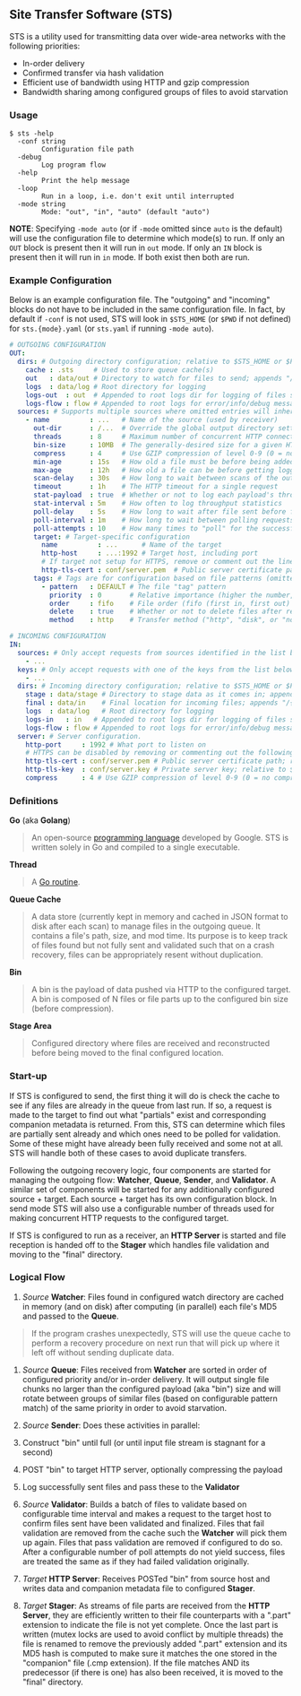 Site Transfer Software (STS)
----------------------------

STS is a utility used for transmitting data over wide-area networks with the following priorities:

- In-order delivery
- Confirmed transfer via hash validation
- Efficient use of bandwidth using HTTP and gzip compression
- Bandwidth sharing among configured groups of files to avoid starvation

### Usage

```
$ sts -help
  -conf string
    	Configuration file path
  -debug
    	Log program flow
  -help
    	Print the help message
  -loop
    	Run in a loop, i.e. don't exit until interrupted
  -mode string
    	Mode: "out", "in", "auto" (default "auto")
```

**NOTE**: Specifying `-mode auto` (or if `-mode` omitted since `auto` is the default) will use the configuration file to determine which mode(s) to run.  If only an `OUT` block is present then it will run in `out` mode.  If only an `IN` block is present then it will run in `in` mode.  If both exist then both are run.

### Example Configuration

Below is an example configuration file.  The "outgoing" and "incoming" blocks do not have to be included in the same configuration file.  In fact, by default if `-conf` is not used, STS will look in `$STS_HOME` (or `$PWD` if not defined) for `sts.{mode}.yaml` (or `sts.yaml` if running `-mode auto`).

```yaml
# OUTGOING CONFIGURATION
OUT:
  dirs: # Outgoing directory configuration; relative to $STS_HOME or $PWD if not absolute
    cache : .sts     # Used to store queue cache(s)
    out   : data/out # Directory to watch for files to send; appends "/{target name}"
    logs  : data/log # Root directory for logging
    logs-out  : out  # Appended to root logs dir for logging of files sent (DEFAULT: outgoing_to); appends /{target}
    logs-flow : flow # Appended to root logs for error/info/debug messages (DEFAULT: messages)
  sources: # Supports multiple sources where omitted entries will inherit from previous sources hierarchically
    - name          : ...   # Name of the source (used by receiver)
      out-dir       : /...  # Override the global output directory setting
      threads       : 8     # Maximum number of concurrent HTTP connections
      bin-size      : 10MB  # The generally-desired size for a given HTTP request (BEFORE any compression)
      compress      : 4     # Use GZIP compression of level 0-9 (0 = no compression, 9 = best but slowest)
      min-age       : 15s   # How old a file must be before being added to the "outgoing" queue
      max-age       : 12h   # How old a file can be before getting logged as "stale" (remains in the queue)
      scan-delay    : 30s   # How long to wait between scans of the outgoing directory
      timeout       : 1h    # The HTTP timeout for a single request
      stat-payload  : true  # Whether or not to log each payload's throughput stats
      stat-interval : 5m    # How often to log throughput statistics
      poll-delay    : 5s    # How long to wait after file sent before final validation
      poll-interval : 1m    # How long to wait between polling requests
      poll-attempts : 10    # How many times to "poll" for the successful reception of a file before re-sending
      target: # Target-specific configuration
        name          : ...      # Name of the target
        http-host     : ...:1992 # Target host, including port
        # If target not setup for HTTPS, remove or comment out the line below:
        http-tls-cert : conf/server.pem  # Public server certificate path; relative to $STS_HOME or $PWD if not absolute
      tags: # Tags are for configuration based on file patterns (omitted attributes are inherited)
        - pattern   : DEFAULT # The file "tag" pattern
          priority  : 0       # Relative importance (higher the number, greater the importance)
          order     : fifo    # File order (fifo (first in, first out) or none)
          delete    : true    # Whether or not to delete files after reception confirmation
          method    : http    # Transfer method ("http", "disk", or "none")

# INCOMING CONFIGURATION
IN:
  sources: # Only accept requests from sources identified in the list below
    - ...
  keys: # Only accept requests with one of the keys from the list below
    - ...
  dirs: # Incoming directory configuration; relative to $STS_HOME or $PWD if not absolute
    stage : data/stage # Directory to stage data as it comes in; appends "/{source name}"
    final : data/in    # Final location for incoming files; appends "/{source name}"
    logs  : data/log   # Root directory for logging
    logs-in   : in   # Appended to root logs dir for logging of files sent (DEFAULT: incoming_from); appends /{source}
    logs-flow : flow # Appended to root logs for error/info/debug messages (DEFAULT: messages)
  server: # Server configuration.
    http-port     : 1992 # What port to listen on
    # HTTPS can be disabled by removing or commenting out the following two lines:
    http-tls-cert : conf/server.pem # Public server certificate path; relative to $STS_HOME or $PWD if not absolute
    http-tls-key  : conf/server.key # Private server key; relative to $STS_HOME or $PWD if not absolute
    compress      : 4 # Use GZIP compression of level 0-9 (0 = no compression, 9 = best but slowest) on response payloads
```

### Definitions

**Go** (aka **Golang**)
  > An open-source [programming language](https://golang.org/) developed by Google.  STS is written solely in Go and compiled to a single executable.

**Thread**
  > A [Go routine](https://gobyexample.com/goroutines).

**Queue Cache**
  > A data store (currently kept in memory and cached in JSON format to disk after each scan) to manage files in the outgoing queue.  It contains a file's path, size, and mod time.  Its purpose is to keep track of files found but not fully sent and validated such that on a crash recovery, files can be appropriately resent without duplication.

**Bin**
  > A bin is the payload of data pushed via HTTP to the configured target.  A bin is composed of N files or file parts up to the configured bin size (before compression).

**Stage Area**
  > Configured directory where files are received and reconstructed before being moved to the final configured location.

### Start-up

If STS is configured to send, the first thing it will do is check the cache to
see if any files are already in the queue from last run.  If so, a request is made
to the target to find out what "partials" exist and corresponding companion metadata
is returned.  From this, STS can determine which files are partially sent already
and which ones need to be polled for validation.  Some of these might have already
been fully received and some not at all.  STS will handle both of these cases to
avoid duplicate transfers.

Following the outgoing recovery logic, four components are started for managing
the outgoing flow: **Watcher**, **Queue**, **Sender**, and **Validator**.  A
similar set of components will be started for any additionally configured source +
target.  Each source + target has its own configuration block.  In send mode STS
will also use a configurable number of threads used for making concurrent HTTP
requests to the configured target.

If STS is configured to run as a receiver, an **HTTP Server** is started and
file reception is handed off to the **Stager** which handles file validation
and moving to the "final" directory.

### Logical Flow

1. _Source_ **Watcher**: Files found in configured watch directory are cached in
   memory (and on disk) after computing (in parallel) each file's MD5 and passed
   to the **Queue**.
  > If the program crashes unexpectedly, STS will use the queue cache to perform
    a recovery procedure on next run that will pick up where it left off without
    sending duplicate data.

1. _Source_ **Queue**: Files received from **Watcher** are sorted in order of
   configured priority and/or in-order delivery. It will output single file
   chunks no larger than the configured payload (aka "bin") size and will
   rotate between groups of similar files (based on configurable pattern
   match) of the same priority in order to avoid starvation.

1. _Source_ **Sender**: Does these activities in parallel:

  1. Construct "bin" until full (or until input file stream is stagnant for a second)
  1. POST "bin" to target HTTP server, optionally compressing the payload
  1. Log successfully sent files and pass these to the **Validator**

1. _Source_ **Validator**: Builds a batch of files to validate based on configurable
   time interval and makes a request to the target host to confirm files sent have
   been validated and finalized.  Files that fail validation are removed from the
   cache such the **Watcher** will pick them up again. Files that pass validation
   are removed if configured to do so. After a configurable number of poll attempts
   do not yield success, files are treated the same as if they had failed
   validation originally.

1. _Target_ **HTTP Server**: Receives POSTed "bin" from source host and writes
   data and companion metadata file to configured **Stager**.

1. _Target_ **Stager**: As streams of file parts are received from the **HTTP
    Server**, they are efficiently written to their file counterparts with
    a ".part" extension to indicate the file is not yet complete.  Once the last
    part is written (mutex locks are used to avoid conflict by multiple threads)
    the file is renamed to remove the previously added ".part" extension and
    its MD5 hash is computed to make sure it matches the one stored in the
    "companion" file (.cmp extension). If the file matches AND its predecessor
    (if there is one) has also been received, it is moved to the "final"
    directory.
